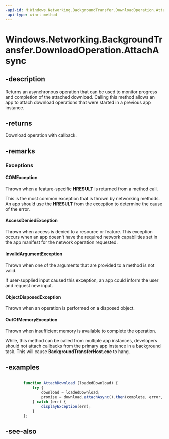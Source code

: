 ```yaml
---
-api-id: M:Windows.Networking.BackgroundTransfer.DownloadOperation.AttachAsync
-api-type: winrt method
---
```


<!-- Method syntax
public Windows.Foundation.IAsyncOperationWithProgress<Windows.Networking.BackgroundTransfer.DownloadOperation, Windows.Networking.BackgroundTransfer.DownloadOperation> AttachAsync()
-->

# Windows.Networking.BackgroundTransfer.DownloadOperation.AttachAsync

## -description
Returns an asynchronous operation that can be used to monitor progress and completion of the attached download. Calling this method allows an app to attach download operations that were started in a previous app instance.

## -returns
Download operation with callback.

## -remarks

### Exceptions
#### COMException

Thrown when a feature-specific **HRESULT** is returned from a method call.

This is the most common exception that is thrown by networking methods. An app should use the **HRESULT** from the exception to determine the cause of the error.

#### AccessDeniedException

Thrown when access is denied to a resource or feature. This exception occurs when an app doesn't have the required network capabilities set in the app manifest for the network operation requested.

#### InvalidArgumentException

Thrown when one of the arguments that are provided to a method is not valid.

If user-supplied input caused this exception, an app could inform the user and request new input.

#### ObjectDisposedException

Thrown when an operation is performed on a disposed object.

#### OutOfMemoryException

Thrown when insufficient memory is available to complete the operation.

While, this method can be called from multiple app instances, developers should not attach callbacks from the primary app instance in a background task. This will cause **BackgroundTransferHost.exe** to hang.

## -examples
```javascript

        function AttachDownload (loadedDownload) {
            try {
                download = loadedDownload;
                promise = download.attachAsync().then(complete, error, progress);
            } catch (err) {
                displayException(err);
            }
        };
```



## -see-also
